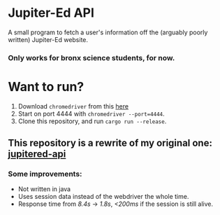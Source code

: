 # Jupiter-Ed API 
A small program to fetch a user's information off the (arguably poorly written) Jupiter-Ed website.
### Only works for bronx science students, for now.

# Want to run?
1. Download `chromedriver` from this [here](https://chromedriver.chromium.org/downloads)
2. Start on port 4444 with `chromedriver --port=4444`.
3. Clone this repository, and run `cargo run --release`.

## This repository is a rewrite of my original one: [jupitered-api](https://github.com/niooii/jupitered-api)
### Some improvements:
- Not written in java
- Uses session data instead of the webdriver the whole time.
- Response time from *8.4s* -> *1.8s*, *<200ms* if the session is still alive. 
